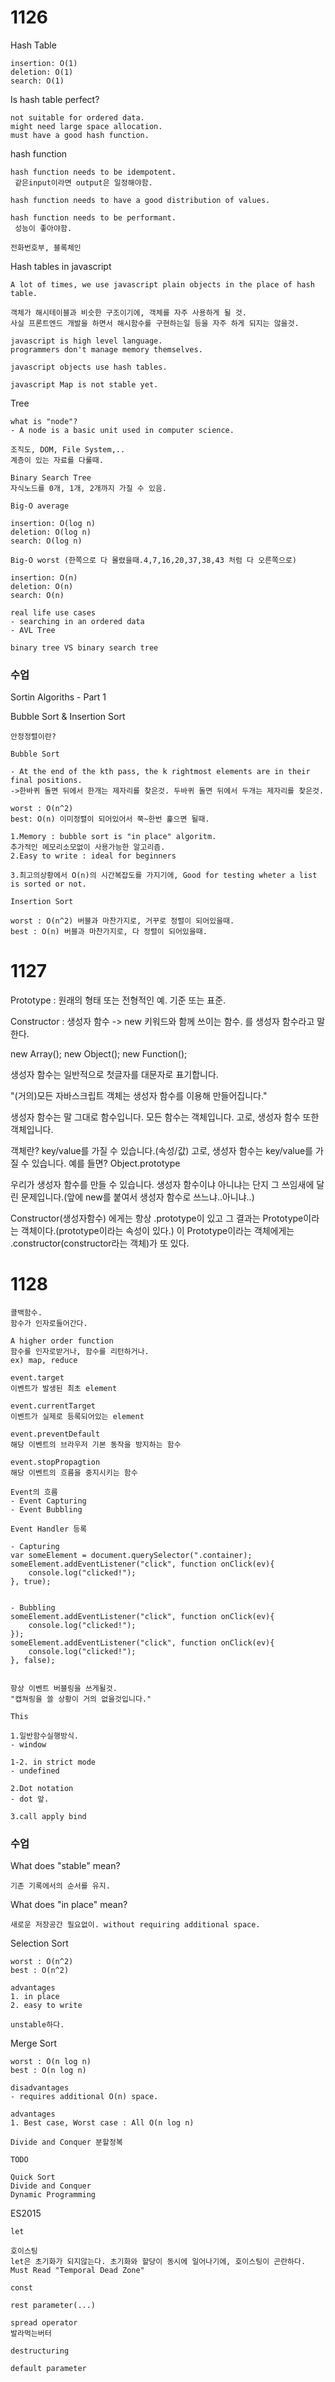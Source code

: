 <h1>
    1126
</h1>

Hash Table

```
insertion: O(1)
deletion: O(1)
search: O(1)
```

Is hash table perfect?

```
not suitable for ordered data.
might need large space allocation.
must have a good hash function.
```

hash function

```
hash function needs to be idempotent.
 같은input이라면 output은 일정해야함.

hash function needs to have a good distribution of values.

hash function needs to be performant.
 성능이 좋아야함.

```

```
전화번호부, 블록체인
```

Hash tables in javascript

```
A lot of times, we use javascript plain objects in the place of hash table.

객체가 해시테이블과 비슷한 구조이기에, 객체를 자주 사용하게 될 것.
사실 프론트엔드 개발을 하면서 해시함수를 구현하는일 등을 자주 하게 되지는 않을것.

javascript is high level language.
programmers don't manage memory themselves.

javascript objects use hash tables.

javascript Map is not stable yet.
```



Tree

```
what is "node"?
- A node is a basic unit used in computer science.
```

```
조직도, DOM, File System,..
계층이 있는 자료를 다룰때.
```

```
Binary Search Tree
자식노드를 0개, 1개, 2개까지 가질 수 있음.

Big-O average

insertion: O(log n)
deletion: O(log n)
search: O(log n)

Big-O worst (한쪽으로 다 몰렸을때.4,7,16,20,37,38,43 처럼 다 오른쪽으로)

insertion: O(n)
deletion: O(n)
search: O(n)
```

```
real life use cases
- searching in an ordered data
- AVL Tree
```

```
binary tree VS binary search tree
```



<h3>
    수업
</h3>

Sortin Algoriths - Part 1

Bubble Sort & Insertion Sort

```
안정정렬이란?

```

```
Bubble Sort

- At the end of the kth pass, the k rightmost elements are in their final positions.
->한바퀴 돌면 뒤에서 한개는 제자리를 찾은것. 두바퀴 돌면 뒤에서 두개는 제자리를 찾은것.

worst : O(n^2)
best: O(n) 이미정렬이 되어있어서 쭉~한번 훑으면 될때.

1.Memory : bubble sort is "in place" algoritm.
추가적인 메모리소모없이 사용가능한 알고리즘.
2.Easy to write : ideal for beginners

3.최고의상황에서 O(n)의 시간복잡도를 가지기에, Good for testing wheter a list is sorted or not.

```

```
Insertion Sort

worst : O(n^2) 버블과 마찬가지로, 거꾸로 정렬이 되어있을때.
best : O(n) 버블과 마찬가지로, 다 정렬이 되어있을때.

```



<h1>
    1127
</h1>

Prototype : 원래의 형태 또는 전형적인 예. 기준 또는 표준.

Constructor : 생성자 함수
-> new 키워드와 함께 쓰이는 함수. 를 생성자 함수라고 말한다.

new Array();
new Object();
new Function();

생성자 함수는 일반적으로 첫글자를 대문자로 표기합니다.

"(거의)모든 자바스크립트 객체는 생성자 함수를 이용해 만들어집니다."

생성자 함수는 말 그대로 함수입니다.
모든 함수는 객체입니다.
고로, 생성자 함수 또한 객체입니다.

객체란?
key/value를 가질 수 있습니다.(속성/값)
고로, 생성자 함수는 key/value를 가질 수 있습니다.
예를 들면? Object.prototype

우리가 생성자 함수를 만들 수 있습니다.
생성자 함수이냐 아니냐는 단지 그 쓰임새에 달린 문제입니다.(앞에 new를 붙여서 생성자 함수로 쓰느냐..아니냐..)

Constructor(생성자함수) 에게는 항상 .prototype이 있고 그 결과는 Prototype이라는 객체이다.(prototype이라는 속성이 있다.)
이 Prototype이라는 객체에게는 .constructor(constructor라는 객체)가 또 있다.



<h1>
    1128
</h1>

```
콜백함수.
함수가 인자로들어간다.

A higher order function
함수를 인자로받거나, 함수를 리턴하거나.
ex) map, reduce
```

```
event.target
이벤트가 발생된 최초 element
```

```
event.currentTarget
이벤트가 실제로 등록되어있는 element
```

```
event.preventDefault
해당 이벤트의 브라우저 기본 동작을 방지하는 함수
```

```
event.stopPropagtion
해당 이벤트의 흐름을 중지시키는 함수
```

```
Event의 흐름
- Event Capturing
- Event Bubbling
```

```
Event Handler 등록

- Capturing
var someElement = document.querySelector(".container);
someElement.addEventListener("click", function onClick(ev){
    console.log("clicked!");
}, true);


- Bubbling
someElement.addEventListener("click", function onClick(ev){
    console.log("clicked!");
});
someElement.addEventListener("click", function onClick(ev){
    console.log("clicked!");
}, false);


항상 이벤트 버블링을 쓰게될것.
"캡쳐링을 쓸 상황이 거의 없을것입니다."
```



```
This

1.일반함수실행방식.
- window

1-2. in strict mode
- undefined

2.Dot notation
- dot 앞.

3.call apply bind
```



<h3>
    수업
</h3>

What does "stable" mean?

```
기존 기록에서의 순서를 유지.
```

What does "in place" mean?

```
새로운 저장공간 필요없이. without requiring additional space.
```



Selection Sort

```
worst : O(n^2)
best : O(n^2)

advantages
1. in place
2. easy to write

unstable하다.
```



Merge Sort

```
worst : O(n log n)
best : O(n log n)

disadvantages
- requires additional O(n) space.

advantages
1. Best case, Worst case : All O(n log n)

Divide and Conquer 분할정복

```

```
TODO

Quick Sort
Divide and Conquer
Dynamic Programming
```



ES2015

```
let

호이스팅
let은 초기화가 되지않는다. 초기화와 할당이 동시에 일어나기에, 호이스팅이 곤란하다.
Must Read "Temporal Dead Zone"
```

```
const
```



```
rest parameter(...)
```



```
spread operator
발라먹는버터
```



```
destructuring
```



```
default parameter
```



